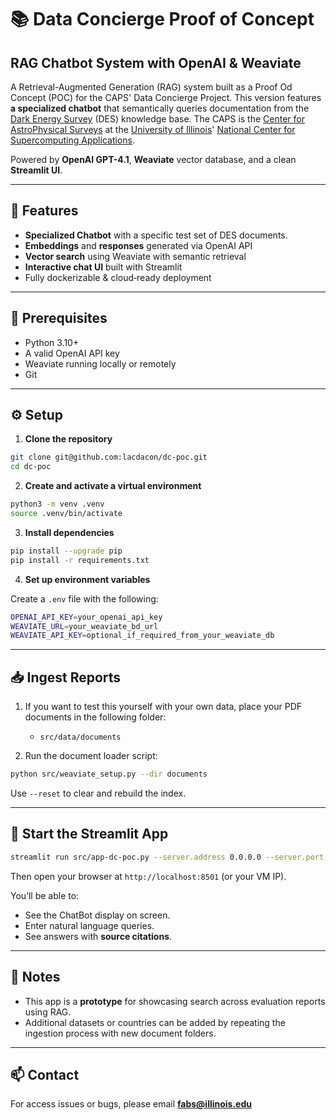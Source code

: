 # 📚 Data Concierge Proof of Concept
## RAG Chatbot System with OpenAI & Weaviate

A Retrieval-Augmented Generation (RAG) system built as a Proof Od Concept (POC) for the CAPS' Data Concierge Project. This version features **a specialized chatbot** that semantically queries documentation from the [Dark Energy Survey](https://www.darkenergysurvey.org/) (DES) knowledge base. The CAPS is the [Center for AstroPhysical Surveys](https://caps.ncsa.illinois.edu/) at the [University of Illinois](https://www.illinois.edu)' [National Center for Supercomputing Applications](https://ncsa.illinois.edu/).

Powered by **OpenAI GPT-4.1**, **Weaviate** vector database, and a clean **Streamlit UI**.

---

## 🚀 Features

- **Specialized Chatbot** with a specific test set of DES documents.
- **Embeddings** and **responses** generated via OpenAI API
- **Vector search** using Weaviate with semantic retrieval
- **Interactive chat UI** built with Streamlit
- Fully dockerizable & cloud‑ready deployment

---

## 🧰 Prerequisites

- Python 3.10+
- A valid OpenAI API key
- Weaviate running locally or remotely
- Git

---

## ⚙️ Setup

1. **Clone the repository**

```bash
git clone git@github.com:lacdacon/dc-poc.git
cd dc-poc
```

2. **Create and activate a virtual environment**

```bash
python3 -m venv .venv
source .venv/bin/activate
```

3. **Install dependencies**

```bash
pip install --upgrade pip
pip install -r requirements.txt
```

4. **Set up environment variables**

Create a `.env` file with the following:

```bash
OPENAI_API_KEY=your_openai_api_key
WEAVIATE_URL=your_weaviate_bd_url
WEAVIATE_API_KEY=optional_if_required_from_your_weaviate_db
```

---

## 📥 Ingest Reports

1. If you want to test this yourself with your own data, place your PDF documents in the following folder:
   - `src/data/documents`

2. Run the document loader script:

```bash
python src/weaviate_setup.py --dir documents
```

Use `--reset` to clear and rebuild the index.

---

## 💬 Start the Streamlit App

```bash
streamlit run src/app-dc-poc.py --server.address 0.0.0.0 --server.port 8501
```

Then open your browser at `http://localhost:8501` (or your VM IP).

You’ll be able to:
- See the ChatBot display on screen.
- Enter natural language queries.
- See answers with **source citations**.
---

## 🧪 Notes

- This app is a **prototype** for showcasing search across evaluation reports using RAG.
- Additional datasets or countries can be added by repeating the ingestion process with new document folders.

---

## 📫 Contact

For access issues or bugs, please email **fabs@illinois.edu**
